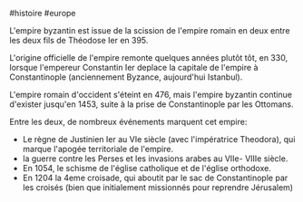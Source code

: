 #histoire #europe 

L'empire byzantin est issue de la scission de l'empire romain en deux entre les deux fils de Théodose Ier en 395.

L'origine officielle de l'empire remonte quelques années plutôt tôt, en 330, lorsque l'empereur Constantin Ier deplace la capitale de l'empire à Constantinople (anciennement Byzance, aujourd'hui Istanbul).

L'empire romain d'occident s'éteint en 476, mais l'empire byzantin continue d'exister jusqu'en 1453, suite à la prise de Constantinople par les Ottomans.

Entre les deux, de nombreux événements marquent cet empire:
- Le règne de Justinien Ier au VIe siècle (avec l'impératrice Theodora), qui marque l'apogée territoriale de l'empire.
- la guerre contre les Perses et les invasions arabes au VIIe- VIIIe siècle.
- En 1054, le schisme de l'église catholique et de l'église orthodoxe.
- En 1204 la 4eme croisade, qui aboutit par le sac de Constantinople par les croisés (bien que initialement missionnés pour reprendre Jérusalem)